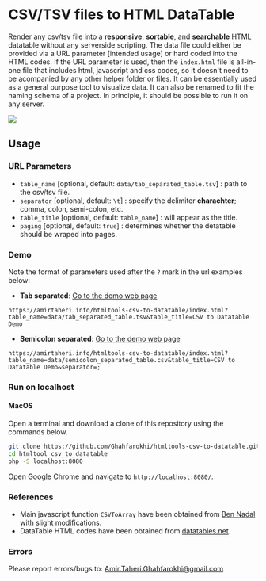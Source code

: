 # CSV/TSV files to HTML DataTable

Render any csv/tsv file into a **responsive**, **sortable**, and **searchable** HTML datatable without any serverside scripting. 
The data file could either be provided via a URL parameter [intended usage] or hard coded into the HTML codes. If the URL parameter is used, then the `index.html` file is all-in-one file that includes html, javascript and css codes, so it doesn't need to be acompanied by any other helper folder or files. It can be essentially used as a general purpose tool to visualize data. It can also be renamed to fit the naming schema of a project. In principle, it should be possible to run it on any server. 


[<img src="https://raw.githubusercontent.com/Ghahfarokhi/ghahfarokhi.github.io/main/assets/img/htmltools-csv-to-datatable.png">](https://amirtaheri.info/htmltools-csv-to-datatable/index.html?table_name=data/tab_separated_table.tsv&table_title=CSV%20to%20Datatable%20Demo)


## Usage

### URL Parameters

* `table_name` [optional, default: `data/tab_separated_table.tsv`] : path to the csv/tsv file.
* `separator` [optional, default: `\t`] : specify the delimiter **charachter**; comma, colon, semi-colon, etc.
* `table_title` [optional, default: `table_name`] : will appear as the title.
* `paging` [optional, default: `true`] : determines whether the detatable should be wraped into pages. 

### Demo

Note the format of parameters used after the `?` mark in the url examples below:

* **Tab separated**: [Go to the demo web page](https://amirtaheri.info/htmltools-csv-to-datatable/index.html?table_name=data/tab_separated_table.tsv&table_title=CSV%20to%20Datatable%20Demo)
```
https://amirtaheri.info/htmltools-csv-to-datatable/index.html?table_name=data/tab_separated_table.tsv&table_title=CSV to Datatable Demo
```
* **Semicolon separated**: [Go to the demo web page](https://amirtaheri.info/htmltools-csv-to-datatable/index.html?table_name=data/semicolon_separated_table.csv&table_title=CSV%20to%20Datatable%20Demo&separator=;)
```
https://amirtaheri.info/htmltools-csv-to-datatable/index.html?table_name=data/semicolon_separated_table.csv&table_title=CSV to Datatable Demo&separator=;
```

### Run on localhost

#### MacOS

Open a terminal and download a clone of this repository using the commands below.  

```bash
git clone https://github.com/Ghahfarokhi/htmltools-csv-to-datatable.git
cd htmltool_csv_to_datatable
php -S localhost:8080
```
Open Google Chrome and navigate to `http://localhost:8080/`.

### References

* Main javascript function `CSVToArray` have been obtained from [Ben Nadal](https://www.bennadel.com/blog/1504-ask-ben-parsing-csv-strings-with-javascript-exec-regular-expression-command.htm) with slight modifications.
* DataTable HTML codes have been obtained from [datatables.net](https://datatables.net/).

### Errors
Please report errors/bugs to: Amir.Taheri.Ghahfarokhi@gmail.com
